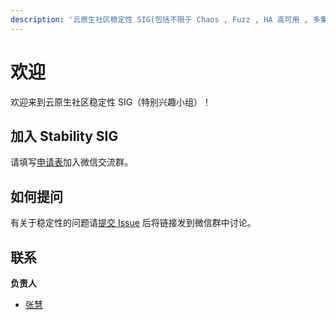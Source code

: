 ```yaml
---
description: '云原生社区稳定性 SIG(包括不限于 Chaos , Fuzz , HA 高可用 , 多集群等有助系统稳定性的范围)'
---
```


# 欢迎

欢迎来到云原生社区稳定性 SIG（特别兴趣小组）！

## 加入 Stability SIG

请填写[申请表](https://wj.qq.com/s2/7666924/93eb/)加入微信交流群。

## 如何提问

有关于稳定性的问题请[提交 Issue](https://github.com/cloudnativeto/sig-stability/issues/new) 后将链接发到微信群中讨论。

## 联系

**负责人**

* [张慧](https://github.com/zhanghuidinah)

